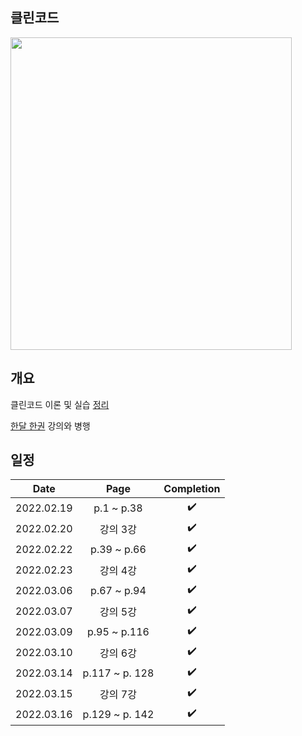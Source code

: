 ## 클린코드
<img src="https://user-images.githubusercontent.com/19742896/154788021-092b5149-ca63-44a4-800c-677a209f68a6.png" width=450 height=500>

## 개요
클린코드 이론 및 실습 [정리](https://github.com/wooyounggggg/clean-code/issues)

[한달 한권](https://zero-base.co.kr/category_dev_camp/cleancode_1book?gclid=Cj0KCQiApL2QBhC8ARIsAGMm-KGS15oflHFHPQkXkedtuUkW7BXaC-L6duVKCEGlKXuwOuuCYMuPHQ0aAqRzEALw_wcB) 강의와 병행

## 일정
|Date|Page|Completion|
|:------:|:---:|:---:|
|2022.02.19|p.1 ~ p.38|✔️|
|2022.02.20|강의 3강|✔️|
|2022.02.22|p.39 ~ p.66|✔️|
|2022.02.23|강의 4강|✔️|
|2022.03.06|p.67 ~ p.94|✔️|
|2022.03.07|강의 5강|✔️|
|2022.03.09|p.95 ~ p.116|✔️|
|2022.03.10|강의 6강|✔️|
|2022.03.14|p.117 ~ p. 128|✔️|
|2022.03.15|강의 7강|✔️|
|2022.03.16|p.129 ~ p. 142|✔️|
